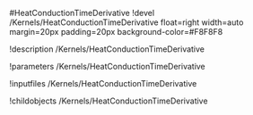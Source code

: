 <!-- MOOSE Object Documentation Stub: Remove this when content is added. -->
#HeatConductionTimeDerivative
!devel /Kernels/HeatConductionTimeDerivative float=right width=auto margin=20px padding=20px background-color=#F8F8F8

!description /Kernels/HeatConductionTimeDerivative

!parameters /Kernels/HeatConductionTimeDerivative

!inputfiles /Kernels/HeatConductionTimeDerivative

!childobjects /Kernels/HeatConductionTimeDerivative
